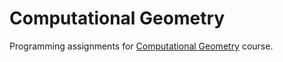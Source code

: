 # Computational Geometry
Programming assignments for [Computational Geometry](https://www.coursera.org/learn/computational-geometry) course.
